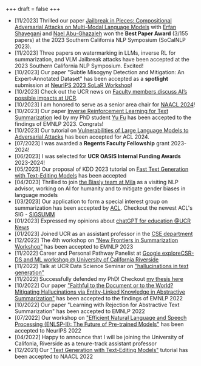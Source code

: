 +++
draft = false
+++
- [11/2023] Thrilled our paper [Jailbreak in Pieces: Compositional Adversarial Attacks on Multi-Modal Language Models](https://arxiv.org/abs/2307.14539) with [Erfan Shayegani](https://erfanshayegani.github.io/) and [Nael Abu-Ghazaleh](https://www.cs.ucr.edu/~nael/) won the **Best Paper Award** (3/155 papers) at the 2023 Southern California NLP Symposium (SoCalNLP 2023).
- [11/2023] Three papers on watermarking in LLMs, inverse RL for summarization, and VLM Jailbreak attacks have been accepted at the 2023 Southern California NLP Symposium. Excited!
- [10/2023] Our paper "Subtle Misogyny Detection and Mitigation: An Expert-Annotated Dataset" has been accepted as a **spotlight** submission at [NeurIPS 2023 SoLaR Workshop](https://solar-neurips.github.io/)!
- [10/2023] Check out the UCR news on [Faculty members discuss AI’s possible impacts at UCR](https://news.ucr.edu/articles/2023/10/03/faculty-members-discuss-ais-possible-impacts-ucr?utm_source=UC+Riverside+Master+List&utm_campaign=b890962bb7-EMAIL_CAMPAIGN_2023_10_26_05_26&utm_medium=email&utm_term=0_-b890962bb7-%5BLIST_EMAIL_ID%5D).
- [10/2023] I am honored to serve as a senior area chair for [NAACL 2024](https://2024.naacl.org/)!
- [10/2023] Our paper [Inverse Reinforcement Learning for Text Summarization](https://arxiv.org/abs/2212.09917) led by my PhD student [Yu Fu](https://fyyfu.github.io/) has been accepted to the findings of EMNLP 2023. Congrats!
- [10/2023] Our tutorial on [Vulnerabilities of Large Language Models to Adversarial Attacks](https://llm-vulnerability.github.io/) has been accepted for ACL 2024.  
- [07/2023] I was awarded a **Regents Faculty Fellowship** grant 2023-2024!
- [06/2023] I was selected for **UCR OASIS Internal Funding Awards** 2023-2024!
- [05/2023] Our proposal of KDD 2023 tutorial on [Fast Text Generation with Text-Editing Models](https://kdd2023-text-editing.github.io/) has been accepted
-   [04/2023] Thrilled to join [the Biasly team at Mila](https://mila.quebec/en/project/biasly/) as a visiting NLP advisor, working on AI for humanity and to mitigate gender biases in language models
-   [03/2023] Our application to form a special interest group on summarization has been accepted by [ACL](https://www.aclweb.org/adminwiki/index.php?title=SIG_Compliance#SIGSUMM:_SIG_on_Summarization). Checkout the newest ACL's SIG - [SIGSUMM](https://www.sigsumm.org)
-   [01/2023] Expressed my opinions about [chatGPT for education @UCR News](https://news.ucr.edu/articles/2023/01/24/chatgpt-threat-education)
-   [01/2023] Joined UCR as an assistant professor in the [CSE department](https://www1.cs.ucr.edu/people/faculty)
-   [12/2022] The 4th workshop on ["New Frontiers in Summarization Workshop"](https://newsumm.github.io/2023/) has been accepted to EMNLP 2023
-   [11/2022] Career and Personal Pathway Panelist at [Google exploreCSR-DS and ML workshop @ University of California Riverside](https://sites.google.com/view/explorecsr2022ucr)
-   [11/2022] Talk at UCR Data Science Seminar on ["hallucinations in text generation"](https://datascience.ucr.edu/news/2022/11/18/are-hallucinations-text-generation-always-undesirable-perspective-text-elaboration)
-   [11/2022] Successfully defended my PhD! Checkout [my thesis here](/phd_thesis/)
-   [10/2022] Our paper ["Faithful to the Document or to the World? Mitigating Hallucinations via Entity-Linked Knowledge in Abstractive Summarization"](https://arxiv.org/abs/2204.13761) has been accepted to the findings of EMNLP 2022
-   [10/2022] Our paper "Learning with Rejection for Abstractive Text Summarization" has been accepted to EMNLP 2022
-   [07/2022] Our workshop on ["Efficient Natural Language and Speech Processing (ENLSP-II): The Future of Pre-trained Models"](https://neurips2022-enlsp.github.io/) has been accepted to NeurIPS 2022
-   [04/2022] Happy to announce that I will be joining the University of Califonia, Riverside as a tenure-track assistant professor
-   [12/2021] Our ["Text Generation with Text-Editing Models"](https://text-editing.github.io/) tutorial has been accepted to NAACL 2022
